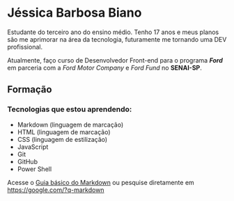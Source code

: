 # Jéssica Barbosa Biano

Estudante do terceiro ano do ensino médio. Tenho 17 anos e meus planos são me aprimorar na área da tecnologia, futuramente me tornando uma DEV profissional.

Atualmente, faço curso de Desenvolvedor Front-end para o programa **_Ford <ENTER>_** em parceria com a *Ford Motor Company* e *Ford Fund* no **SENAI-SP**. 

## Formação

### Tecnologias que estou aprendendo:

* Markdown (linguagem de marcação)
* HTML (linguagem de marcação)
* CSS (linguagem de estilização)
* JavaScript
* Git
* GitHub
* Power Shell

Acesse o [Guia básico do Markdown](https://docs.pipz.com/central-de-ajuda/learning-center/guia-basico-de-markdown#open) ou pesquise diretamente em <https://google.com/?q-markdown>

<!--
**jjessic/jjessic** is a ✨ _special_ ✨ repository because its `README.md` (this file) appears on your GitHub profile.

Here are some ideas to get you started:

- 🔭 I’m currently working on ...
- 🌱 I’m currently learning ...
- 👯 I’m looking to collaborate on ...
- 🤔 I’m looking for help with ...
- 💬 Ask me about ...
- 📫 How to reach me: ...
- 😄 Pronouns: ...
- ⚡ Fun fact: ...
-->
